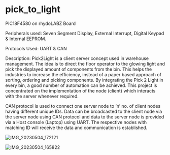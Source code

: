 # pick_to_light

PIC18F4580 on rhydoLABZ Board

Peripherals used: Seven Segment Display, External Interrupt, Digital Keypad & Internal EEPROM.

Protocols Used: UART & CAN

Description: Pick2Light is a client server concept used in warehouse management. The idea is to direct the floor operator to the glowing light and pick the displayed amount of components from the bin. This helps the industries to increase the efficiency, instead of a paper based approach of sorting, ordering and picking components. By integrating the Pick 2 Light in every bin, a good number of automation can be achieved. This project is concentrated on the implementation of the node (client) which interacts with the server whenever required.

CAN protocol is used to connect one server node to ‘n’ no. of client nodes having different unique IDs. Data can be broadcasted to the client node via the server node using CAN protocol and data to the server node is provided via a Host console (Laptop) using UART. The respective nodes with matching ID will receive the data and communication is established.

![IMG_20230504_172121](https://user-images.githubusercontent.com/70747194/236258163-73bd92f9-9aa6-4749-bc97-fcdb55839b1a.jpg)

![IMG_20230504_165822](https://user-images.githubusercontent.com/70747194/236258659-b24c9265-f4b0-4e66-be8c-a4facdadb934.jpg)
